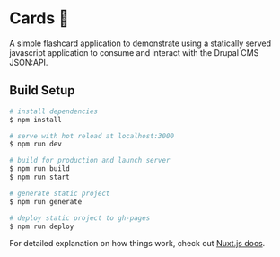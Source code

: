 # Cards :flower_playing_cards:

A simple flashcard application to demonstrate using a statically served javascript application to consume and interact with the Drupal CMS JSON:API.

## Build Setup

```bash
# install dependencies
$ npm install

# serve with hot reload at localhost:3000
$ npm run dev

# build for production and launch server
$ npm run build
$ npm run start

# generate static project
$ npm run generate

# deploy static project to gh-pages
$ npm run deploy
```

For detailed explanation on how things work, check out [Nuxt.js docs](https://nuxtjs.org).
